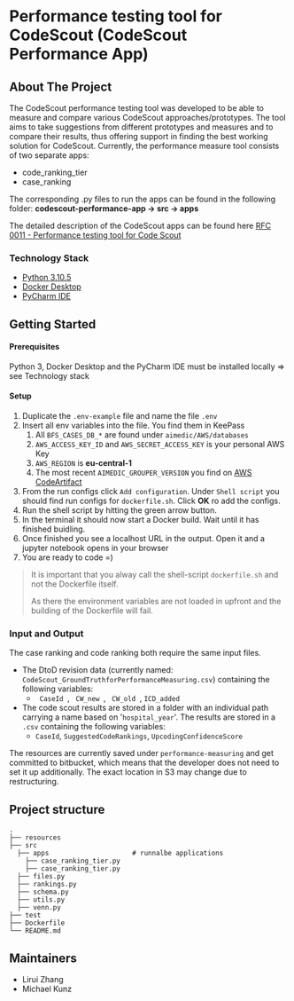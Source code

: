 
# Performance testing tool for CodeScout (CodeScout Performance App)

## About The Project

The CodeScout performance testing tool was developed to be able to measure and compare various CodeScout approaches/prototypes. 
The tool aims to take suggestions from different prototypes and measures and to compare their results, thus offering support
in finding the best working solution for CodeScout. 
Currently, the performance measure tool consists of two separate apps:

-  code_ranking_tier
-  case_ranking

The corresponding .py files to run the apps can be found in the following folder: **codescout-performance-app &rarr; src &rarr; apps** 


The detailed description of the CodeScout apps can be found here [RFC 0011 - Performance testing tool for Code Scout](https://www.notion.so/aimedic/RFC-0011-Performance-testing-tool-for-Code-Scout-554e9d35b96845afa42c70f7fe8ccef2)


### Technology Stack

- [Python 3.10.5](https://www.python.org/downloads/)
- [Docker Desktop](https://www.docker.com/products/docker-desktop/)
- [PyCharm IDE](https://www.jetbrains.com/pycharm/promo/?source=google&medium=cpc&campaign=14123077402&term=pycharm)


## Getting Started

#### Prerequisites

Python 3, Docker Desktop and the PyCharm IDE must be installed locally => see Technology stack

#### Setup

1. Duplicate the `.env-example` file and name the file `.env`
2. Insert all env variables into the file. You find them in KeePass
   1. All `BFS_CASES_DB_*` are found under `aimedic/AWS/databases` 
   2. `AWS_ACCESS_KEY_ID` and `AWS_SECRET_ACCESS_KEY` is your personal AWS Key
   3. `AWS_REGION` is **eu-central-1**
   4. The most recent `AIMEDIC_GROUPER_VERSION` you find on [AWS CodeArtifact](https://eu-central-1.console.aws.amazon.com/codesuite/codeartifact/d/264427866130/aimedic/r/aimedic/p/maven/ch.aimedic/aimedic-grouper_2.12/versions?region=eu-central-1&package-versions-meta=eyJmIjp7fSwicyI6e30sIm4iOjIwLCJpIjowfQ)
3. From the run configs click `Add configuration`. Under `Shell script` you should find run configs for `dockerfile.sh`. Click **OK** ro add the configs.
4. Run the shell script by hitting the green arrow button.
5. In the terminal it should now start a Docker build. Wait until it has finished buidling.
6. Once finished you see a localhost URL in the output. Open it and a jupyter notebook opens in your browser
7. You are ready to code =)

> It is important that you alway call the shell-script `dockerfile.sh` and not the Dockerfile itself.
> 
> As there the environment variables are not loaded in upfront and the building of the Dockerfile will fail.

### Input and Output

The case ranking and code ranking both require the same input files. 

- The DtoD revision data (currently named: <code>CodeScout_GroundTruthforPerformanceMeasuring.csv</code>) containing the following variables:
    - <code> CaseId </code>, <code> CW_new </code>, <code> CW_old </code>, <code>ICD_added</code>
- The code scout results are stored in a folder with an individual path carrying a name based on '<code>hospital_year</code>'. The results are stored
in a <code>.csv</code> containing the following variables: 
  - <code>CaseId</code>, <code>SuggestedCodeRankings</code>, <code>UpcodingConfidenceScore</code> 


The resources are currently saved under <code>performance-measuring</code> and get committed to bitbucket, 
which means that the developer does not need to set it up additionally. The exact location in S3 may change due 
to restructuring. 


## Project structure

    .
    ├── resources                   
    ├── src                      
      ├── apps                     # runnalbe applications
        ├── case_ranking_tier.py  
        ├── case_ranking_tier.py    
      ├── files.py                  
      ├── rankings.py
      ├── schema.py                  
      ├── utils.py
      ├── venn.py
    ├── test                 
    ├── Dockerfile
    └── README.md

   
## Maintainers

- Lirui Zhang
- Michael Kunz 





